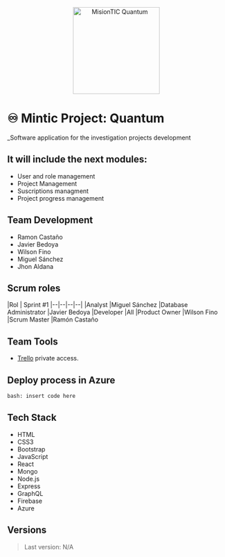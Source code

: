 <div align="center"><img src="https://i.ibb.co/yn7tSgR/Quantumlogo.jpg" alt="MisionTIC Quantum" height="200" /> </div>

# ♾️ Mintic Project: Quantum
_Software application for the investigation projects development
<br>
## It will include the next modules:
* User and role management
* Project Management
* Suscriptions managment
* Project progress management

## Team Development
* Ramon Castaño
* Javier Bedoya
* Wilson Fino
* Miguel Sánchez
* Jhon Aldana

## Scrum roles
|Rol | Sprint #1
|--|--|--|--|
|Analyst |Miguel Sánchez
|Database Administrator |Javier Bedoya
|Developer |All
|Product Owner |Wilson Fino
|Scrum Master |Ramón Castaño




## Team Tools
* [Trello](https://trello.com/b/WnYfbbbc/proyecto-desarrollo-web-mintic) private access.


## Deploy process in Azure
``` html
bash: insert code here
```

## Tech Stack
* HTML
* CSS3
* Bootstrap
* JavaScript
* React
* Mongo
* Node.js
* Express
* GraphQL
* Firebase
* Azure



## Versions
> Last version: N/A


